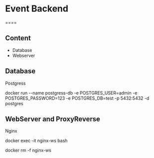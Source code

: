 # Event Backend
====
## Content
* Database
* Webserver

## Database
Postgress

docker run --name postgress-db -e POSTGRES_USER=admin -e POSTGRES_PASSWORD=123 -e POSTGRES_DB=test -p 5432:5432 -d postgres
 
## WebServer and ProxyReverse
Nginx



docker exec -it nginx-ws bash

docker rm -f nginx-ws
